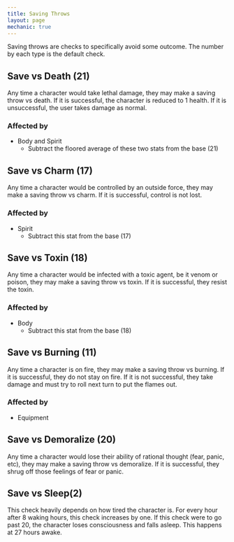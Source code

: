 ```yaml
---
title: Saving Throws
layout: page
mechanic: true
---
```

Saving throws are checks to specifically avoid some outcome. The number by each type is the default check.

## Save vs Death (21)
Any time a character would take lethal damage, they may make a saving throw vs death. If it is successful, the character is reduced to 1 health. If it is unsuccessful, the user takes damage as normal.

### Affected by
- Body and Spirit
  - Subtract the floored average of these two stats from the base (21)


## Save vs Charm (17)
Any time a character would be controlled by an outside force, they may make a saving throw vs charm. If it is successful, control is not lost.

### Affected by
- Spirit
  - Subtract this stat from the base (17)


## Save vs Toxin (18)
Any time a character would be infected with a toxic agent, be it venom or poison, they may make a saving throw vs toxin. If it is successful, they resist the toxin.

### Affected by
- Body
  - Subtract this stat from the base (18)

## Save vs Burning (11)
Any time a character is on fire, they may make a saving throw vs burning. If it is successful, they do not stay on fire. If it is not successful, they take damage and must try to roll next turn to put the flames out.

### Affected by
- Equipment


## Save vs Demoralize (20)
Any time a character would lose their ability of rational thought (fear, panic, etc), they may make a saving throw vs demoralize. If it is successful, they shrug off those feelings of fear or panic.

## Save vs Sleep(2)
This check heavily depends on how tired the character is. For every hour after 8 waking hours, this check increases by one. If this check were to go past 20, the character loses consciousness and falls asleep. This happens at 27 hours awake.
